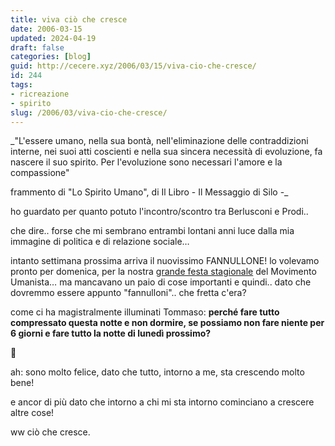 ```yaml
---
title: viva ciò che cresce
date: 2006-03-15
updated: 2024-04-19
draft: false
categories: [blog]
guid: http://cecere.xyz/2006/03/15/viva-cio-che-cresce/
id: 244
tags:
- ricreazione
- spirito
slug: /2006/03/viva-cio-che-cresce/
---
```


_"L'essere umano, nella sua bontà, nell'eliminazione delle contraddizioni interne, nei suoi atti coscienti e nella sua sincera necessità di evoluzione, fa nascere il suo spirito. Per l'evoluzione sono necessari l'amore e la compassione"
  
frammento di "Lo Spirito Umano", di Il Libro - Il Messaggio di Silo -_

ho guardato per quanto potuto l'incontro/scontro tra Berlusconi e Prodi..
  
che dire.. forse che mi sembrano entrambi lontani anni luce dalla mia immagine di politica e di relazione sociale…

intanto settimana prossima arriva il nuovissimo FANNULLONE! lo volevamo pronto per domenica, per la nostra [grande festa stagionale](http://www.ilfannullone.it) del Movimento Umanista… ma mancavano un paio di cose importanti e quindi.. dato che dovremmo essere appunto "fannulloni".. che fretta c'era?

come ci ha magistralmente illuminati Tommaso: **perché fare tutto compressato questa notte e non dormire, se possiamo non fare niente per 6 giorni e fare tutto la notte di lunedì prossimo?**

🙂

ah: sono molto felice, dato che tutto, intorno a me, sta crescendo molto bene!
  
e ancor di più dato che intorno a chi mi sta intorno cominciano a crescere altre cose!

ww ciò che cresce.